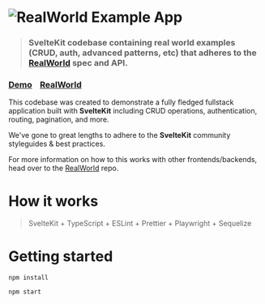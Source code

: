 # ![RealWorld Example App](logo.png)

> ### SvelteKit codebase containing real world examples (CRUD, auth, advanced patterns, etc) that adheres to the [RealWorld](https://github.com/gothinkster/realworld) spec and API.

### [Demo](https://demo.realworld.io/)&nbsp;&nbsp;&nbsp;&nbsp;[RealWorld](https://github.com/gothinkster/realworld)

This codebase was created to demonstrate a fully fledged fullstack application built with **SvelteKit** including CRUD operations, authentication, routing, pagination, and more.

We've gone to great lengths to adhere to the **SvelteKit** community styleguides & best practices.

For more information on how to this works with other frontends/backends, head over to the [RealWorld](https://github.com/gothinkster/realworld) repo.

# How it works

> SvelteKit + TypeScript + ESLint + Prettier + Playwright + Sequelize

# Getting started

`npm install`

`npm start`
